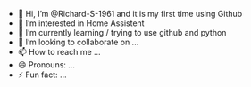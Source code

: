 - 👋 Hi, I’m @Richard-S-1961 and it is my first time using Github
- 👀 I’m interested in Home Assistent
- 🌱 I’m currently learning / trying to use github and python
- 💞️ I’m looking to collaborate on ...
- 📫 How to reach me ...
- 😄 Pronouns: ...
- ⚡ Fun fact: ...

<!---
Richard-S-1961/Richard-S-1961 is a ✨ special ✨ repository because its `README.md` (this file) appears on your GitHub profile.
You can click the Preview link to take a look at your changes.
--->

